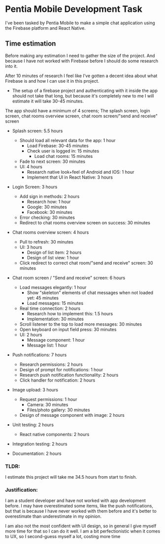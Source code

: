 # Pentia Mobile Development Task

I've been tasked by Pentia Mobile to make a simple chat application using the Firebase platform and React Native.

## Time estimation

Before making any estimation I need to gather the size of the project. And because I have not worked with Firebase before I should do some research into it.

After 10 minutes of research I feel like I've gotten a decent idea about what Firebase is and how I can use it in this project.

- The setup of a firebase project and authenticating with it inside the app should not take that long, but because it's completely new to me I will estimate it will take 30-45 minutes.

The app should have a minimum of 4 screens; The splash screen, login screen, chat rooms overview screen, chat room screen/"send and receive" screen

- Splash screen: 5.5 hours
    - Should load all relevant data for the app: 1 hour
        - Load Firebase: 30-45 minutes
        - Check user is logged in: 15 minutes
            - Load chat rooms: 15 minutes
    - Fade to next screen: 30 minutes
    - UI: 4 hours
        - Research native look+feel of Android and IOS: 1 hour
        - Implement that UI in React Native: 3 hours
    
- Login Screen: 3 hours
    - Add sign in methods: 2 hours
        - Research how: 1 hour
        - Google: 30 minutes
        - Facebook: 30 minutes
    - Error checking: 30 minutes
    - Redirect to chat rooms overview screen on success: 30 minutes

- Chat rooms overview screen: 4 hours
    - Pull to refresh: 30 minutes
    - UI: 3 hours 
        - Design of list item: 2 hours
        - Design of list view: 1 hour
    - Click redirect to correct chat room/"send and receive" screen: 30 minutes

- Chat room screen / "Send and receive" screen: 6 hours
    - Load messages elegantly: 1 hour
        - Show "skeleton" elements of chat messages when not loaded yet: 45 minutes
        - Load messages: 15 minutes
    - Real time connection: 2 hours
        - Research how to implement this: 1.5 hours
        - Implementation: 30 minutes
    - Scroll listener to the top to load more messages: 30 minutes
    - Open keyboard on input field press: 30 minutes
    - UI: 2 hours
        - Message component: 1 hour
        - Message list: 1 hour
        
- Push notifications: 7 hours
    - Research permissions: 2 hours
    - Design of prompt for notifications: 1 hour
    - Research push notification functionality: 2 hours
    - Click handler for notification: 2 hours

- Image upload: 3 hours
    - Request permissions: 1 hour
        - Camera: 30 minutes
        - Files/photo gallery: 30 minutes
    - Design of message component with image: 2 hours

- Unit testing: 2 hours
    - React native components: 2 hours

- Integration testing: 2 hours

- Documentation: 2 hours

### TLDR:

I estimate this project will take me 34.5 hours from start to finish.

### Justification:

I am a student developer and have not worked with app development before. I may have overestimated some items, like the push notifications, but that is because I have never worked with them before and it's better to overestimate than underestimate in my opinion.

I am also not the most confident with UI design, so in general I give myself more time for that so I can do it well. I am a bit perfectionistic when it comes to UX, so I second-guess myself a lot, costing more time
